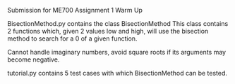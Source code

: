 Submission for ME700 Assignment 1 Warm Up

BisectionMethod.py contains the class BisectionMethod
This class contains 2 functions which, given 2 values low and high, will use
the bisection method to search for a 0 of a given function. 

Cannot handle imaginary numbers, avoid square roots if its arguments may become negative. 

tutorial.py contains 5 test cases with which BisectionMethod can be tested. 


